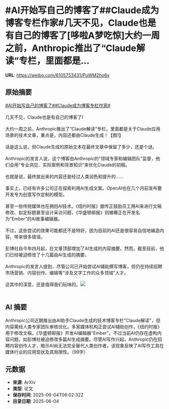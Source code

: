 # #AI开始写自己的博客了##Claude成为博客专栏作家#几天不见，Claude也是有自己的博客了[哆啦A梦吃惊]大约一周之前，Anthropic推出了“Claude解读”专栏，里面都是...

**URL**: https://weibo.com/6105753431/PuWM2ho6v

## 原始摘要

<a href="https://m.weibo.cn/search?containerid=231522type%3D1%26t%3D10%26q%3D%23AI%E5%BC%80%E5%A7%8B%E5%86%99%E8%87%AA%E5%B7%B1%E7%9A%84%E5%8D%9A%E5%AE%A2%E4%BA%86%23&amp;extparam=%23AI%E5%BC%80%E5%A7%8B%E5%86%99%E8%87%AA%E5%B7%B1%E7%9A%84%E5%8D%9A%E5%AE%A2%E4%BA%86%23" data-hide=""><span class="surl-text">#AI开始写自己的博客了#</span></a><a href="https://m.weibo.cn/search?containerid=231522type%3D1%26t%3D10%26q%3D%23Claude%E6%88%90%E4%B8%BA%E5%8D%9A%E5%AE%A2%E4%B8%93%E6%A0%8F%E4%BD%9C%E5%AE%B6%23&amp;extparam=%23Claude%E6%88%90%E4%B8%BA%E5%8D%9A%E5%AE%A2%E4%B8%93%E6%A0%8F%E4%BD%9C%E5%AE%B6%23" data-hide=""><span class="surl-text">#Claude成为博客专栏作家#</span></a><br><br>几天不见，Claude也是有自己的博客了<span class="url-icon"><img alt="[哆啦A梦吃惊]" src="https://h5.sinaimg.cn/m/emoticon/icon/doraemon/dr_01chijing-31d5542cca.png" style="width:1em; height:1em;" referrerpolicy="no-referrer"></span><br><br>大约一周之前，Anthropic推出了“Claude解读”专栏，里面都是关于Claude应用场景的技术文章，重点是，内容还都由Claude生成！【图1】<br><br>话是这么说，但Claude生成的原始文本在最终文章中保留了多少，还是个谜。<br><br>Anthropic的发言人说，这个博客由Anthropic的“领域专家和编辑团队”监督，他们会用“专业洞见、实际案例和背景知识”来优化Claude的初稿。<br><br>也就是说，最终放出来的内容还是经过人类润色和提升的……<br><br>事实上，已经有许多公司正在探索利用AI生成文案。OpenAI也在几个月前宣布要开发专为创意写作定制的模型。<br><br>甚至一些传统媒体也在拥抱AI技术。《纽约时报》据传正鼓励员工用AI来进行文稿修改、拟定标题甚至设计采访问题，《华盛顿邮报》则被曝正在开发名为“Ember”的AI故事编辑器。<br><br>不过，这些尝试的效果可能都还不是特好，因为目前的AI还是很容易自信地编造内容，带来很多错误。<br><br>彭博社自今年四月起，在文章顶部增加了AI生成的内容摘要。然而，截至目前，他们已经被迫修改了十几篇由AI生成的摘要。<br><br>Anthropic的发言人提到，尽管公司已开始尝试AI辅助撰写博客，但仍在持续招聘市场营销、内容创作、编辑等“涉及文字工作的众多领域”人才。<br><br>这其中的深意，还是值得我们玩味的。<img style="" src="https://tvax4.sinaimg.cn/large/006Fd7o3gy1i232z4vqbqj30zk0g00wk.jpg" referrerpolicy="no-referrer"><br><br>

## AI 摘要

Anthropic公司近期推出由AI助手Claude生成的技术博客专栏"Claude解读"，但内容需经人类专家团队审核优化。多家媒体机构正尝试AI辅助创作，《纽约时报》用于修改文稿，《华盛顿邮报》开发AI编辑器"Ember"。不过当前AI仍存在虚构内容问题，如彭博社被迫修改多篇AI生成摘要。尽管AI写作兴起，Anthropic仍在招聘内容创作人才，暗示AI尚无法完全替代人类创作者。该现象反映了AI写作工具在媒体行业的应用现状及其局限性。（99字）

## 元数据

- **来源**: ArXiv
- **类型**: 论文
- **保存时间**: 2025-06-04T06:02:32Z
- **目录日期**: 2025-06-04
